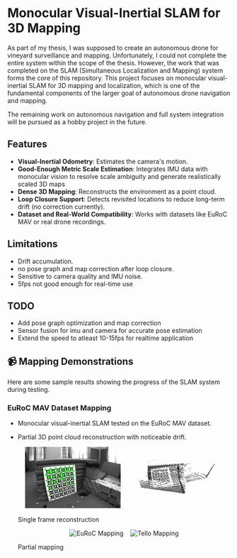 # Monocular Visual-Inertial SLAM for 3D Mapping

As part of my thesis, I was supposed to create an autonomous drone for vineyard surveillance and mapping. Unfortunately, I could not complete the entire system within the scope of the thesis. However, the work that was completed on the SLAM (Simultaneous Localization and Mapping) system forms the core of this repository. This project focuses on monocular visual-inertial SLAM for 3D mapping and localization, which is one of the fundamental components of the larger goal of autonomous drone navigation and mapping. 

The remaining work on autonomous navigation and full system integration will be pursued as a hobby project in the future.


## Features

- **Visual-Inertial Odometry**: Estimates the camera's motion.
- **Good-Enough Metric Scale Estimation**: Integrates IMU data with monocular vision to resolve scale ambiguity and generate realistically scaled 3D maps
- **Dense 3D Mapping**: Reconstructs the environment as a point cloud.
- **Loop Closure Support**: Detects revisited locations to reduce long-term drift (no correction currently).
- **Dataset and Real-World Compatibility**: Works with datasets like EuRoC MAV or real drone recordings.

## Limitations

- Drift accumulation.
- no pose graph and map correction after loop closure.
- Sensitive to camera quality and IMU noise.
- 5fps not good enough for real-time use

## TODO

- Add pose graph optimization and map correction
- Sensor fusion for imu and camera for accurate pose estimation
- Extend the speed to atleast 10-15fps for realtime application


## 📹 Mapping Demonstrations

Here are some sample results showing the progress of the SLAM system during testing.

### EuRoC MAV Dataset Mapping
- Monocular visual-inertial SLAM tested on the EuRoC MAV dataset.
- Partial 3D point cloud reconstruction with noticeable drift.

  <p align="center">
    <img src="media/ORB Keypoints_frame.png" width="45%" alt="EuRoC Mapping single frame"/>
    &nbsp;&nbsp;
    <img src="media/single_frame.gif" width="45%" alt="Tello Mapping"/>
  </p>
  Single frame reconstruction


  <p align="center">
    <img src="media/room_video.gif" width="45%" alt="EuRoC Mapping"/>
    &nbsp;&nbsp;
    <img src="media/room_map.gif" width="45%" alt="Tello Mapping"/>
  </p>
  Partial mapping
  
  
  
